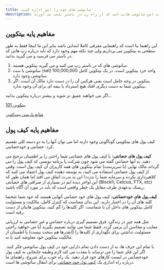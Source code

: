 ```yaml
---
title: ساتوشی های خود را امن اداره کنید
description: این شروع مقدماتی چگونگی مدیریت امن ساتوشی هایی است که از راه زپ در ناستر بدست می آورید.
---
```


## مفاهیم پایه بیتکوین

این راهنما بنا است که راهنمایی معرفی کاملا ابتدایی باشد بنابر این ما اینجا فقط به طور سطحی به بیتکوین می پردازیم ولی چند نکته مهم وجود دارد که باید درباره زپ هایی که در ناستر می فرسید و می گیرید بدانید.

1. ساتوشی های که در ناستر زپ می کنید و می گیرید بیتکوین هستند.
2. ساتوشی یا ست (sat) واحد خرد بیتکوین است. در یک بیتکوین کامل 100,000,000 ساتوشی وجود دارد.
3. بیتکوین در وجه حامل است یعنی هرکس آن را در دست دارد مالک آن است. اگر بیتکوین شما به دست دیگری افتاد هیچ استرداد یا بیمه ای برای آن وجود ندارد.

اگر می خواهید عمیق تر شوید و بیشتر درباره بیتکوین بدانید...

[بیتکوین 101](https://arzdigital.com/category/beginners/bitcoin-101/)

[منابع پارسی بیت‌کوین](https://bitcoind.me/)

## مفاهیم پایه کیف پول

کیف پول های بیتکوینی گوناگونی وجود دارند اما می توان آنها را به دو دسته کلی تقسیم کرد: حضانتی و خودحضانتی.

**کیف پول های حضانتی:** با کیف پول های حضانتی شما راحتی را بر اطمینان ترجیح می دهید. به آنها حضانتی گفته می شود چون شرکت یا برنامه نویسی که کیف پول را می گرداند مالک نهایی (یا سرپرست) تمام بیتکوین های همه کاربران آن کیف پول است.
وقتی از کیف پول حضانتی استفاده می کنید، به توسعه دهنده کیف پول اعتماد می کنید که کلاهبرداری نکرده و سرمایه شما را ندزدد! این به ندرت اتفاق می افتد اما همان طور که این اواخر دیده ایم در بسیاری از صرافی های حضانتی (Blockfi, Celcius, FTX, etc) ریسک بدعهدی طرف مقابل یک خطر واقعی است که باید در مورد آن آگاه باشید.

**کیف پول های خودحضانتی:** کیف پول های خود حضانتی آنهایی هستند که خود شما شخصا کلید های آن را در اختیار دارید. این بدان معناست که کنترل کامل، مالکیت و مسئولیت کامل بیتکوین های داخل آن با شماست. اگر کلیدها را گم کنید، بیتکوین هایتان از دست رفته است.

مثل همه چیز در زندگی، فرق تصمیم گیری درباره حضانتی و غیر حضانتی به ارزیابی معایب و محاسن آن برمی گردد. فقط شما می توانید تصمیم بگیرید آیا می خواهید راحتی مسئولیت نداشتن برای نگهداری از کلیدها را (آنقدرها هم سخت نیست) با اطمینان از مالکیت بیتکوین خود معاوضه کنید یا نه.

با تمام این حرف ها، به از دست دادن تمام دارایی خود در کیف پول ساتوشی فکر کنید. اگر این فکر شما را می ترساند یا معذب می کند لازم وظیفه جابجایی به کیف پول خودحضانتی در لیست کارهای خود قرار دهید. یک راه خوب برای شروع، راهنمای ما درباره راه اندازی یک [کیف پول خود حضانتی](/fa/guides/sweep-to-self-custody) برای انتقال ساتوشی ها است.
